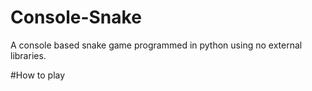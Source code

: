# Console-Snake
A console based snake game programmed in python using no external libraries.

#How to play
